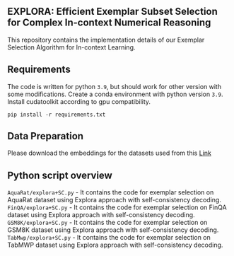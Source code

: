 ## EXPLORA: Efficient Exemplar Subset Selection for Complex In-context Numerical Reasoning

This repository contains the implementation details of our Exemplar Selection Algorithm for In-context Learning.



## Requirements
The code is written for python `3.9`, but should work for other version with some modifications.
Create a conda environment with python version `3.9`.  Install cudatoolkit according to gpu compatibility.
```
pip install -r requirements.txt
```

## Data Preparation

Please download the embeddings for the datasets used from this [Link](https://drive.google.com/drive/folders/1pWFBRMBsnWS5Ty1owK2lyIy7vPCIO4_R?usp=sharing) 

## Python script overview

`AquaRat/explora+SC.py` - It contains the code for exemplar selection on AquaRat dataset using Explora approach with self-consistency decoding.\
`FinQA/explora+SC.py` - It contains the code for exemplar selection on FinQA dataset using Explora approach with self-consistency decoding.\
`GSM8K/explora+SC.py` - It contains the code for exemplar selection on GSM8K dataset using Explora approach with self-consistency decoding.\
`TabMwp/explora+SC.py` - It contains the code for exemplar selection on TabMWP dataset using Explora approach with self-consistency decoding.

